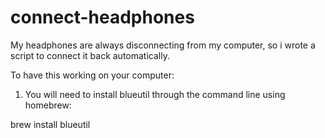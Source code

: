 # connect-headphones
My headphones are always disconnecting from my computer, so i wrote a script to connect it back automatically.

To have this working on your computer: 

1. You will need to install blueutil through the command line using homebrew: 

brew install blueutil 




